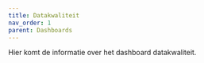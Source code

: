 ```yaml
---
title: Datakwaliteit
nav_order: 1
parent: Dashboards
---
```

Hier komt de informatie over het dashboard datakwaliteit. 
